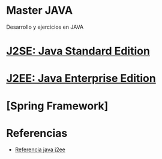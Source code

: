 # Master JAVA
Desarrollo y ejercicios en JAVA

# [J2SE: Java Standard Edition](J2SE/)
# [J2EE: Java Enterprise Edition](J2EE/)
# [Spring Framework]
# Referencias
* [Referencia java j2ee](https://docs.oracle.com/javaee/7/tutorial/index.html)